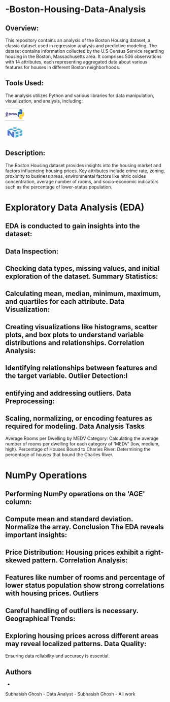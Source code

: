 # -Boston-Housing-Data-Analysis
Overview:
-
This repository contains an analysis of the Boston Housing dataset, a classic dataset used in regression analysis and predictive modeling. The dataset contains information collected by the U.S Census Service regarding housing in the Boston, Massachusetts area. It comprises 506 observations with 14 attributes, each representing aggregated data about various features for houses in different Boston neighborhoods.

Tools Used:
-
The analysis utilizes Python and various libraries for data manipulation, visualization, and analysis, including:

<p align="left">
  <img width="60" height="40" src="download.png">
</p>

<p align="left">
  <img width="60" height="40" src="images.png">
</p>

Description:
-
The Boston Housing dataset provides insights into the housing market and factors influencing housing prices. Key attributes include crime rate, zoning, proximity to business areas, environmental factors like nitric oxides concentration, average number of rooms, and socio-economic indicators such as the percentage of lower-status population.

# Exploratory Data Analysis (EDA)

EDA is conducted to gain insights into the dataset:
-

Data Inspection:
-
Checking data types, missing values, and initial exploration of the dataset.
Summary Statistics:
-
Calculating mean, median, minimum, maximum, and quartiles for each attribute.
Data Visualization:
-
Creating visualizations like histograms, scatter plots, and box plots to understand variable distributions and relationships.
Correlation Analysis:
-
Identifying relationships between features and the target variable.
Outlier Detection:I
-
entifying and addressing outliers.
Data Preprocessing:
-
Scaling, normalizing, or encoding features as required for modeling.
Data Analysis Tasks
-
Average Rooms per Dwelling by MEDV Category: Calculating the average number of rooms per dwelling for each category of 'MEDV' (low, medium, high).
Percentage of Houses Bound to Charles River: Determining the percentage of houses that bound the Charles River.
# NumPy Operations
Performing NumPy operations on the 'AGE' column:
-
Compute mean and standard deviation.
Normalize the array.
Conclusion
The EDA reveals important insights:
-
Price Distribution: Housing prices exhibit a right-skewed pattern.
Correlation Analysis:
-
Features like number of rooms and percentage of lower status population show strong correlations with housing prices.
Outliers
-
Careful handling of outliers is necessary.
Geographical Trends: 
-
Exploring housing prices across different areas may reveal localized patterns.
Data Quality:
-
Ensuring data reliability and accuracy is essential.


## Authors

-
Subhasish Ghosh - Data Analyst - Subhasish Ghosh - All work

